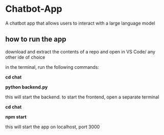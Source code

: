 # Chatbot-App
A chatbot app that allows users to interact with a large language model


## how to run the app

download and extract the contents of a repo and open in VS Code/ any other ide of choice

in the terminal, run the following commands:

**cd chat**

**python backend.py**


this will start the backend. to start the frontend, open a separate terminal


**cd chat**

**npm start**

this will start the app on localhost, port 3000
